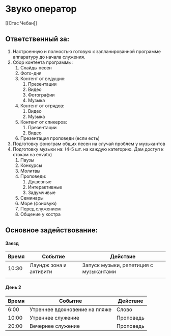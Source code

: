 # Звуко оператор
[[Стас Чебан]]
## Ответственный за:
1. Настроенную и полностью готовую к запланированной программе аппаратуру до начала служения.
2. Сбор контента программы:
	1. Слайды песен
	2. Фото-дня
	3. Контент от ведущих:
		1. Презентации
		2. Видео
		3. Фотографии
		4. Музыка
	4. Контент от отрядов:
		1. Видео
		2. Музыка
	5. Контент от спикеров:
		1. Презентации
		2. Видео
	6. Презентация проповеди (если есть)
3. Подготовку фонограм общих песен на случай проблем у музыкантов
4. Подготовку музыки на: (4-5 шт. на каждую категорию. Дам доступ к стокам на envato)
	1.  Паузы
	2. Конкурсы
	3. Молитвы
	4. Проповеди:
		1. Душевные
		2. Интерактивные
		3. Задумчивые
	5. Семинары
	6. Море (фоновую)
	7. Перед служением
	8. Общение у костра


## Основное задействование:
#### Заезд
| Время | Событие                | Действие                               |
| ----- | ---------------------- | -------------------------------------- |
| 10:30 | Лаундж зона и активити | Запуск музыки, репетиция с музыкантами |
|       |                        |                                        |


#### День 2
| Время | Событие                       | Действие  |
| ----- | ----------------------------- | --------- |
| 6:00  | Утреннее вдохновение на пляже | Слово     |
| 10:00 | Утреннее служение             | Проповедь |
| 20:00 | Вечернее служение             | Проповедь |

